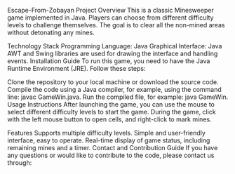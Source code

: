 Escape-From-Zobayan
Project Overview
This is a classic Minesweeper game implemented in Java. Players can choose from different difficulty levels to challenge themselves. The goal is to clear all the non-mined areas without detonating any mines.

Technology Stack
Programming Language: Java
Graphical Interface: Java AWT and Swing libraries are used for drawing the interface and handling events.
Installation Guide
To run this game, you need to have the Java Runtime Environment (JRE). Follow these steps:

Clone the repository to your local machine or download the source code.
Compile the code using a Java compiler, for example, using the command line: javac GameWin.java.
Run the compiled file, for example: java GameWin.
Usage Instructions
After launching the game, you can use the mouse to select different difficulty levels to start the game. During the game, click with the left mouse button to open cells, and right-click to mark mines.

Features
Supports multiple difficulty levels.
Simple and user-friendly interface, easy to operate.
Real-time display of game status, including remaining mines and a timer.
Contact and Contribution Guide
If you have any questions or would like to contribute to the code, please contact us through:

